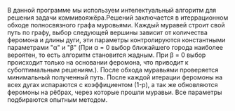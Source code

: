 В данной программе мы используем интелектуальный алгоритм для решения задачи коммивояжёра.Решений заключается в итеррационном обходе полносвязного графа муровьями. Каждый муравей строит свой путь по графу, выбор следующей вершины зависит от количества феромона и длины
дуги, эти параметры контролируются константными параметрами "α" и "β" (При α = 0 выбор ближайшего города наиболее вероятен, то есть алгоритм становится жадным. При β = 0 выбор происходит только на основании феромона, что приводит к субоптимальным решениям.). После обхода муравьями проверяется минимальный полученный путь. После каждой итерации феромоны на всех дугах испараются с коэффициентом (1-p), а так же обновляются феромоны на рёбрах, через которые прошли муравьи. Все параметры подбираются опытным методом.
